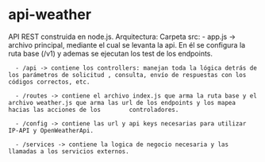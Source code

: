 # api-weather
API REST construida en node.js.
Arquitectura:
Carpeta src:
      - app.js -> archivo principal, mediante el cual se levanta la api. En él se configura la ruta base (/v1) y ademas se ejecutan los test de los endpoints.
      
      - /api -> contiene los controllers: manejan toda la lógica detrás de los parámetros de solicitud , consulta, envío de respuestas con los códigos correctos, etc.
      
      - /routes -> contiene el archivo index.js que arma la ruta base y el archivo weather.js que arma las url de los endpoints y los mapea hacias las acciones de los        controladores.
      
      - /config -> contiene las url y api keys necesarias para utilizar IP-API y OpenWeatherApi.
      
      - /services -> contiene la logica de negocio necesaria y las llamadas a los servicios externos.
      
